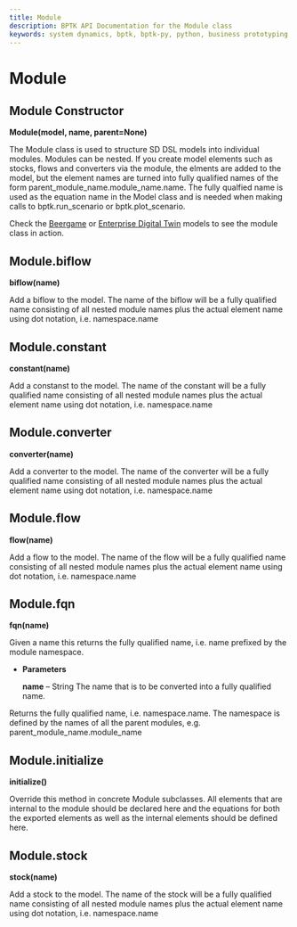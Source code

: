 ```yaml
---
title: Module
description: BPTK API Documentation for the Module class
keywords: system dynamics, bptk, bptk-py, python, business prototyping
---
```


# Module

## Module Constructor

**Module(model, name, parent=None)**

The Module class is used to structure SD DSL models into individual modules.
Modules can be nested. If you create model elements such as stocks, flows and
converters via the module, the elments are added to the model, but the element
names are turned into fully qualified names of the form
parent_module_name.module_name.name. The fully qualfied name is used as the equation
name in the Model class and is needed when making calls to bptk.run_scenario or
bptk.plot_scenario.

Check the [Beergame](/model_library/beergame/beergame_sd_dsl.ipynb) or [Enterprise Digital Twin](/model_library/enterprise_digital_twin/enterprise_digital_twin.ipynb) models to see the module class in action. 

## Module.biflow

**biflow(name)**

Add a biflow to the model. The name of the biflow will be a fully qualified name
consisting of all nested module names plus the actual element name using dot
notation, i.e. namespace.name


## Module.constant

**constant(name)**

Add a constanst to the model. The name of the constant will be a fully qualified name
consisting of all nested module names plus the actual element name using dot
notation, i.e. namespace.name


## Module.converter

**converter(name)**

Add a converter to the model. The name of the converter will be a fully qualified name
consisting of all nested module names plus the actual element name using dot
notation, i.e. namespace.name

## Module.flow

**flow(name)**

Add a flow to the model. The name of the flow will be a fully qualified name
consisting of all nested module names plus the actual element name using dot
notation, i.e. namespace.name

## Module.fqn

**fqn(name)**

Given a name this returns the fully qualified name, i.e. name prefixed
by the module namespace.


* **Parameters**

    **name** – String
    The name that is to be converted into a fully qualified name.


Returns the fully qualified name, i.e. namespace.name. The namespace is defined
by the names of all the parent modules, e.g. parent_module_name.module_name

## Module.initialize

**initialize()**

Override this method in concrete Module subclasses. All elements that
are internal to the module should be declared here and the equations
for both the exported elements as well as the internal elements should
be defined here.


## Module.stock

**stock(name)**

Add a stock to the model. The name of the stock will be a fully qualified name
consisting of all nested module names plus the actual element name using dot
notation, i.e. namespace.name
